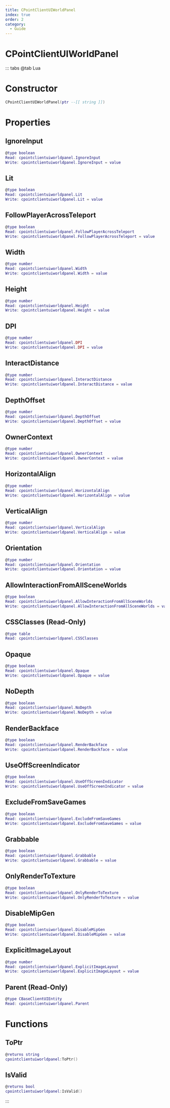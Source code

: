 ```yaml
---
title: CPointClientUIWorldPanel
index: true
order: 2
category:
  - Guide
---
```


# CPointClientUIWorldPanel

::: tabs
@tab Lua
# Constructor
```lua
CPointClientUIWorldPanel(ptr --[[ string ]])
```
# Properties
## IgnoreInput 
```lua
@type boolean
Read: cpointclientuiworldpanel.IgnoreInput
Write: cpointclientuiworldpanel.IgnoreInput = value
```
## Lit 
```lua
@type boolean
Read: cpointclientuiworldpanel.Lit
Write: cpointclientuiworldpanel.Lit = value
```
## FollowPlayerAcrossTeleport 
```lua
@type boolean
Read: cpointclientuiworldpanel.FollowPlayerAcrossTeleport
Write: cpointclientuiworldpanel.FollowPlayerAcrossTeleport = value
```
## Width 
```lua
@type number
Read: cpointclientuiworldpanel.Width
Write: cpointclientuiworldpanel.Width = value
```
## Height 
```lua
@type number
Read: cpointclientuiworldpanel.Height
Write: cpointclientuiworldpanel.Height = value
```
## DPI 
```lua
@type number
Read: cpointclientuiworldpanel.DPI
Write: cpointclientuiworldpanel.DPI = value
```
## InteractDistance 
```lua
@type number
Read: cpointclientuiworldpanel.InteractDistance
Write: cpointclientuiworldpanel.InteractDistance = value
```
## DepthOffset 
```lua
@type number
Read: cpointclientuiworldpanel.DepthOffset
Write: cpointclientuiworldpanel.DepthOffset = value
```
## OwnerContext 
```lua
@type number
Read: cpointclientuiworldpanel.OwnerContext
Write: cpointclientuiworldpanel.OwnerContext = value
```
## HorizontalAlign 
```lua
@type number
Read: cpointclientuiworldpanel.HorizontalAlign
Write: cpointclientuiworldpanel.HorizontalAlign = value
```
## VerticalAlign 
```lua
@type number
Read: cpointclientuiworldpanel.VerticalAlign
Write: cpointclientuiworldpanel.VerticalAlign = value
```
## Orientation 
```lua
@type number
Read: cpointclientuiworldpanel.Orientation
Write: cpointclientuiworldpanel.Orientation = value
```
## AllowInteractionFromAllSceneWorlds 
```lua
@type boolean
Read: cpointclientuiworldpanel.AllowInteractionFromAllSceneWorlds
Write: cpointclientuiworldpanel.AllowInteractionFromAllSceneWorlds = value
```
## CSSClasses (Read-Only)
```lua
@type table
Read: cpointclientuiworldpanel.CSSClasses
```
## Opaque 
```lua
@type boolean
Read: cpointclientuiworldpanel.Opaque
Write: cpointclientuiworldpanel.Opaque = value
```
## NoDepth 
```lua
@type boolean
Read: cpointclientuiworldpanel.NoDepth
Write: cpointclientuiworldpanel.NoDepth = value
```
## RenderBackface 
```lua
@type boolean
Read: cpointclientuiworldpanel.RenderBackface
Write: cpointclientuiworldpanel.RenderBackface = value
```
## UseOffScreenIndicator 
```lua
@type boolean
Read: cpointclientuiworldpanel.UseOffScreenIndicator
Write: cpointclientuiworldpanel.UseOffScreenIndicator = value
```
## ExcludeFromSaveGames 
```lua
@type boolean
Read: cpointclientuiworldpanel.ExcludeFromSaveGames
Write: cpointclientuiworldpanel.ExcludeFromSaveGames = value
```
## Grabbable 
```lua
@type boolean
Read: cpointclientuiworldpanel.Grabbable
Write: cpointclientuiworldpanel.Grabbable = value
```
## OnlyRenderToTexture 
```lua
@type boolean
Read: cpointclientuiworldpanel.OnlyRenderToTexture
Write: cpointclientuiworldpanel.OnlyRenderToTexture = value
```
## DisableMipGen 
```lua
@type boolean
Read: cpointclientuiworldpanel.DisableMipGen
Write: cpointclientuiworldpanel.DisableMipGen = value
```
## ExplicitImageLayout 
```lua
@type number
Read: cpointclientuiworldpanel.ExplicitImageLayout
Write: cpointclientuiworldpanel.ExplicitImageLayout = value
```
## Parent (Read-Only)
```lua
@type CBaseClientUIEntity
Read: cpointclientuiworldpanel.Parent
```
# Functions
## ToPtr
```lua
@returns string
cpointclientuiworldpanel:ToPtr()
```
## IsValid
```lua
@returns bool
cpointclientuiworldpanel:IsValid()
```

:::